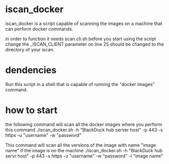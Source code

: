 # iscan_docker

iscan_docker is a script capable of scanning the images on a machine that can perform docker commands.

in order to function it needs scan.cli.sh
before you start using the script change the _ISCAN_CLIENT parameter on line 25 should be changed to the directory of your iscan.

# dendencies
Run this script in a shell that is capable of running the "docker images" command.

# how to start 
the following command will scan all the docker images where you perform this command
./iscan_docker.sh -h "BlackDuck hub server host" -p 443 -s https -u "username" -w "password"

This command will scan all the versions of the image with name "image name" if the image is
on the machine
./iscan_docker.sh -h "BlackDuck hub servr host" -p 443 -s https -u "username" -w "password" -i "image name"
